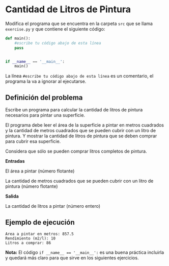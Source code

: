 # Cantidad de Litros de Pintura

Modifica el programa que se encuentra en la carpeta `src` que se llama `exercise.py` y que contiene el siguiente código:

```python
def main():
    #escribe tu código abajo de esta línea
    pass


if __name__ == '__main__':
    main()
```

La línea `#escribe tu código abajo de esta línea` es un comentario, el programa la va a ignorar al ejecutarse.

## Definición del problema

Escribe un programa para calcular la cantidad de litros de pintura necesarios para pintar una superficie.

El programa debe leer el área de la superficie a pintar en metros cuadrados y la cantidad de metros cuadrados que se pueden cubrir con un litro de pintura. Y mostrar la cantidad de litros de pintura que se deben comprar para cubrir esa superficie.

Considera que sólo se pueden comprar litros completos de pintura.

**Entradas**

El área a pintar (número flotante)

La cantidad de metros cuadrados que se pueden cubrir con un litro de pintura (número flotante)

**Salida** 

La cantidad de litros a pintar (número entero)

## Ejemplo de ejecución


```plaintext
Area a pintar en metros: 857.5
Rendimiento (m2/l): 10
Litros a comprar: 86
```

**Nota:** El código `if __name__ == '__main__':` es una buena práctica incluirla y quedará más claro para que sirve en los siguientes ejercicios.